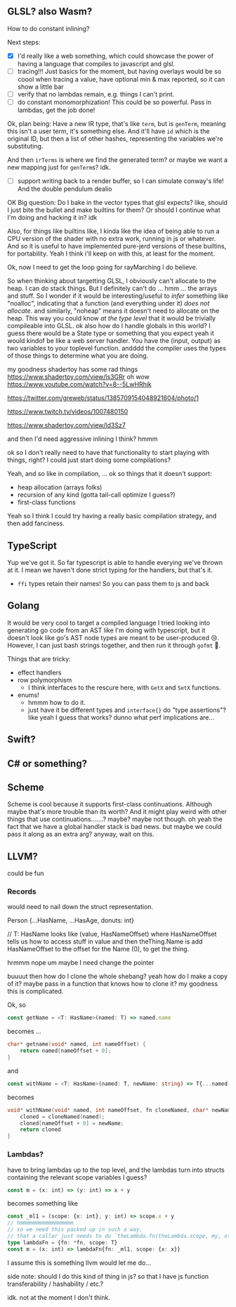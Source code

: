 
## GLSL? also Wasm?

How to do constant inlining?



Next steps:
- [x] I'd really like a web something, which could showcase the power of having a language that compiles to javascript and glsl. 
- [ ] tracing!!! Just basics for the moment, but having overlays would be so coool
    when tracing a value, have optional min & max reported, so it can show a little bar
- [ ] verify that no lambdas remain, e.g. things I can't print.
- [ ] do constant monomorphization! This could be so powerful. Pass in lambdas, get the job done!

Ok, plan being:
Have a new IR type, that's like `term`, but is `genTerm`, meaning this isn't a user term, it's something else. And it'll have `id` which is the original ID, but then a list of other hashes, representing the variables we're substituting.

And then `irTerms` is where we find the generated term?
or maybe we want a new mapping just for `genTerm`s? idk.


- [ ] support writing back to a render buffer, so I can simulate conway's life! And the double pendulum dealio








OK Big question:
Do I bake in the vector types that glsl expects?
like, should I just bite the bullet and make builtins for them?
Or should I continue what I'm doing and hacking it in?
idk

Also, for things like builtins
like, I kinda like the idea of being able to run a CPU version of the shader with no extra work, running in js or whatever.
And so it is useful to have implemented pure-jerd versions of these builtins, for portability.
Yeah I think i'll keep on with this, at least for the moment.

Ok, now I need to get the loop going for rayMarching I do believe.


So when thinking about targetting GLSL, I obviously can't allocate to the heap. I can do stack things.
But I definitely can't do ... hmm ... the arrays and stuff.
So I wonder if it would be interesting/useful to *infer* something like "noalloc", indicating that a function (and everything under it) *does not allocate*. and similarly, "noheap" means it doesn't need to allocate on the heap.
This way you could know *at the type level* that it would be trivially compileable into GLSL.
ok also how do I handle globals in this world?
I guess there would be a State type or something that you expect
yeah it would kindof be like a web server handler. You have the (input, output) as two variables to your toplevel function.
andddd the compiler uses the types of those things to determine what you are doing.

my goodness shadertoy has some rad things https://www.shadertoy.com/view/ls3GRr
oh wow https://www.youtube.com/watch?v=8--5LwHRhjk

https://twitter.com/greweb/status/1385709154048921604/photo/1

https://www.twitch.tv/videos/1007480150

https://www.shadertoy.com/view/ld3Sz7

and then I'd need aggressive inlining I think?
hmmm

ok so I don't really need to have that functionality to start playing with things, right? I could just start doing some compilations?

Yeah, and so like in compilation, ...
ok so things that it doesn't support:
- heap allocation (arrays folks)
- recursion of any kind (gotta tail-call optimize I guess?)
- first-class functions

Yeah so I think I could try having a really basic compilation strategy, and then add fanciness.

## TypeScript

Yup we've got it. So far typescript is able to handle everying we've thrown at it. I mean we haven't done strict typing for the handlers, but that's it.

- `ffi` types retain their names! So you can pass them to js and back

## Golang

It would be very cool to target a compiled language
I tried looking into generating go code from an AST like I'm doing with typescript, but it doesn't look like go's AST node types are meant to be user-produced 😢.
However, I can just bash strings together, and then run it through `gofmt` 🤷.

Things that are tricky:
- effect handlers
- row polymorphism
    - I think interfaces to the rescure here, with `GetX` and `SetX` functions.
- enums!
    - hmmm how to do it.
    - just have it be different types and `interface{}` do "type assertions"? like yeah I guess that works? dunno what perf implications are...

## Swift?

## C# or something?

## Scheme

Scheme is cool because it supports first-class continuations.
Although maybe that's more trouble than its worth?
And it might play weird with other things that use continuations.......? maybe? maybe not though.
oh yeah the fact that we have a global handler stack is bad news.
but maybe we could pass it along as an extra arg?
anyway, wait on this.

## LLVM?
could be fun

### Records
would need to nail down the struct representation.

Person {...HasName, ...HasAge, donuts: int}

// T: HasName
looks like (value, HasNameOffset)
where HasNameOffset tells us how to access stuff in value
and then
theThing.Name
is
add HasNameOffset to the offset for the Name (0), to get the thing.

hrmmm nope um
maybe I need change the pointer

buuuut then how do I clone the whole shebang?
yeah how do I make a copy of it?
maybe pass in a function that knows how to clone it?
my goodness this is complicated.

Ok, so
```ts
const getName = <T: HasName>(named: T) => named.name
```
becomes ...
```c
char* getname(void* named, int nameOffset) {
    return named[nameOffset + 0];
}
```

and
```ts
const withName = <T: HasName>(named: T, newName: string) => T{...named, name: newName}
```
becomes
```c
void* withName(void* named, int nameOffset, fn cloneNamed, char* newName) {
    cloned = cloneNamed(named);
    cloned[nameOffset + 0] = newName;
    return cloned
}
```

### Lambdas?
have to bring lambdas up to the top level, and the lambdas
turn into structs containing the relevant scope variables I guess?

```ts
const m = (x: int) => (y: int) => x + y
```
becomes something like
```ts
const _ml1 = (scope: {x: int}, y: int) => scope.x + y
// hmmmmmmmmmmmmmmmmm
// so we need this packed up in such a way,
// that a caller just needs to do `theLambda.fn(theLambda.scope, my, other, args)`
type lambdaFn = {fn: *fn, scope: T}
const m = (x: int) => lambdaFn{fn: _ml1, scope: {x: x}}
```

I assume this is something llvm would let me do...

side note: should I do this kind of thing in js? so that I have js function transferability / hashability / etc.?

idk. not at the moment I don't think.


